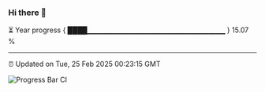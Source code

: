 ### Hi there 👋

⏳ Year progress { ████▁▁▁▁▁▁▁▁▁▁▁▁▁▁▁▁▁▁▁▁▁▁▁▁▁▁ } 15.07 %

---

⏰ Updated on Tue, 25 Feb 2025 00:23:15 GMT

![Progress Bar CI](https://github.com/liununu/liununu/workflows/Progress%20Bar%20CI/badge.svg)
